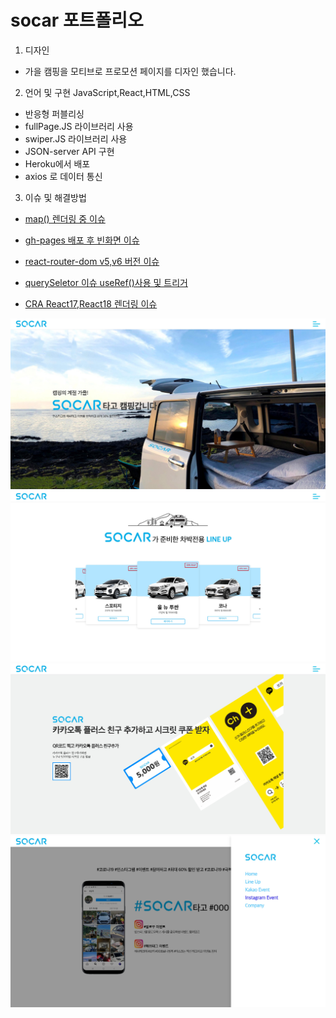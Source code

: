 # socar 포트폴리오 

1. 디자인 
- 가을 캠핑을 모티브로 프로모션 페이지를 디자인 했습니다.

2. 언어 및 구현 JavaScript,React,HTML,CSS
- 반응형 퍼블리싱
- fullPage.JS 라이브러리 사용
- swiper.JS 라이브러리 사용
- JSON-server API 구현
- Heroku에서 배포
- axios 로 데이터 통신

3. 이슈 및 해결방법
- [map() 렌더링 중 이슈 ](https://92yeol.tistory.com/34)
- [gh-pages 배포 후 빈화면 이슈](https://92yeol.tistory.com/32)
- [react-router-dom v5,v6 버전 이슈](https://92yeol.tistory.com/8?category=918540)

- [querySeletor 이슈 useRef()사용 및 트리거](https://92yeol.tistory.com/7?category=918540)

- [CRA React17,React18 렌더링 이슈](https://92yeol.tistory.com/31?category=926941)

<img src="/read-img/main.jpg">
<img src="/read-img/main2.jpg">
<img src="/read-img/main3.jpg">
<img src="/read-img/main4.jpg">
